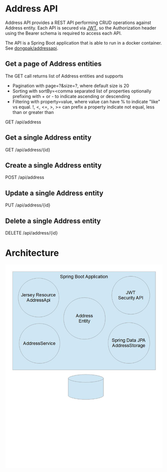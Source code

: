 Address API
==================
Address API provides a REST API performing CRUD operations against Address entity.
Each API is secured via [JWT](https://jwt.io/), 
so the Authorization header using the Bearer schema is required to access each API.

The API is a Spring Boot application that is able to run in a docker container.
See [dongpak/addressapi](https://hub.docker.com/repository/docker/dongpak/addressapi).  

## Get a page of Address entities
The GET call returns list of Address entities and supports 
* Pagination with page=?&size=?, where default size is 20
* Sorting with sortBy=<comma separated list of properties optionally prefixing with + or - to indicate ascending or descending
* Filtering with property=value, where value can have % to indicate "like" vs equal.  !, <, <=, >, >= can prefix a property indicate not equal, less than or greater than

GET /api/address

## Get a single Address entity
GET /api/address/{id}

## Create a single Address entity
POST /api/address

## Update a single Address entity
PUT /api/address/{id}

## Delete a single Address entity
DELETE /api/address/{id}


Architecture
==================
<img src="https://github.com/dongpak/addressapi/blob/master/Architecture.jpg"/>

